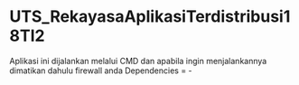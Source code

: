 # UTS_RekayasaAplikasiTerdistribusi18TI2

Aplikasi ini dijalankan melalui CMD dan apabila ingin menjalankannya dimatikan dahulu firewall anda
Dependencies = -
